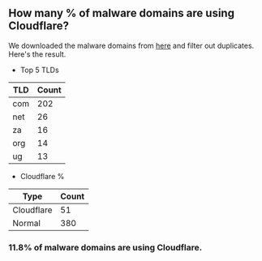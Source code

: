 ## How many % of malware domains are using Cloudflare?


We downloaded the malware domains from [here](https://urlhaus.abuse.ch) and filter out duplicates.
Here's the result.


[//]: # (start replacement)


- Top 5 TLDs

| TLD | Count |
| --- | --- |
| com | 202 |
| net | 26 |
| za | 16 |
| org | 14 |
| ug | 13 |


- Cloudflare %

| Type | Count |
| --- | --- |
| Cloudflare | 51 |
| Normal | 380 |


### 11.8% of malware domains are using Cloudflare.
